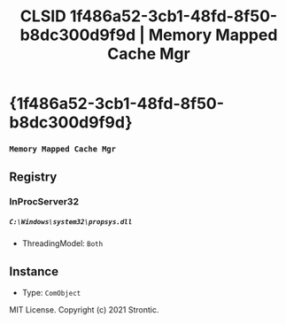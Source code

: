 ﻿---
title: "CLSID 1f486a52-3cb1-48fd-8f50-b8dc300d9f9d | Memory Mapped Cache Mgr"
excerpt: What is COM-Object CLSID 1f486a52-3cb1-48fd-8f50-b8dc300d9f9d?
---

# {1f486a52-3cb1-48fd-8f50-b8dc300d9f9d}

### `Memory Mapped Cache Mgr`

## Registry


### InProcServer32

##### `C:\Windows\system32\propsys.dll`
* ThreadingModel: `Both`

## Instance

* Type: `ComObject`

MIT License. Copyright (c) 2021 Strontic.


